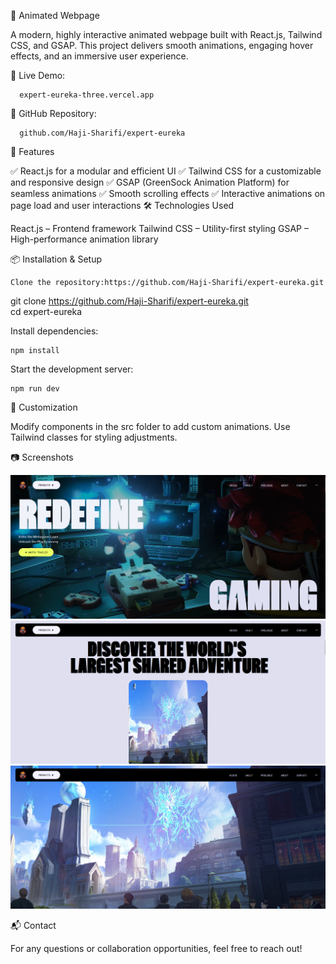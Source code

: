 🌟 Animated Webpage

A modern, highly interactive animated webpage built with React.js, Tailwind CSS, and GSAP. This project delivers smooth animations, engaging hover effects, and an immersive user experience.

🔗 Live Demo: 

      expert-eureka-three.vercel.app

📂 GitHub Repository:
 
      github.com/Haji-Sharifi/expert-eureka

🚀 Features

✅ React.js for a modular and efficient UI
✅ Tailwind CSS for a customizable and responsive design
✅ GSAP (GreenSock Animation Platform) for seamless animations
✅ Smooth scrolling effects
✅ Interactive animations on page load and user interactions
🛠️ Technologies Used

React.js – Frontend framework
Tailwind CSS – Utility-first styling
GSAP – High-performance animation library

📦 Installation & Setup

    Clone the repository:https://github.com/Haji-Sharifi/expert-eureka.git

git clone https://github.com/Haji-Sharifi/expert-eureka.git <br/>
cd expert-eureka

Install dependencies:

    npm install

Start the development server:

    npm run dev

🎨 Customization

Modify components in the src folder to add custom animations.
Use Tailwind classes for styling adjustments.

📷 Screenshots

![alt text](image.png)
![alt text](image-1.png)
![alt text](image-2.png)

📬 Contact

For any questions or collaboration opportunities, feel free to reach out!
